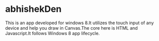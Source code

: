 abhishekDen
===========

This is an app developed for windows 8.It utilizes the touch input of any device and help you draw in Canvas.The core here 
is HTML and Javascript.It follows Windows 8 app lifecycle.
